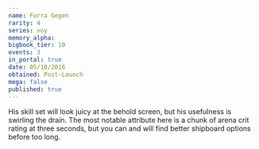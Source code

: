 ```yaml
---
name: Forra Gegen
rarity: 4
series: voy
memory_alpha:
bigbook_tier: 10
events: 3
in_portal: true
date: 05/10/2016
obtained: Post-Launch
mega: false
published: true
---
```


His skill set will look juicy at the behold screen, but his usefulness is swirling the drain. The most notable attribute here is a chunk of arena crit rating at three seconds, but you can and will find better shipboard options before too long.
